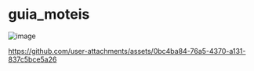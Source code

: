 
# guia_moteis
![image](https://github.com/user-attachments/assets/9bac2cee-3924-4ca7-b80d-23150f880a9a)

https://github.com/user-attachments/assets/0bc4ba84-76a5-4370-a131-837c5bce5a26


